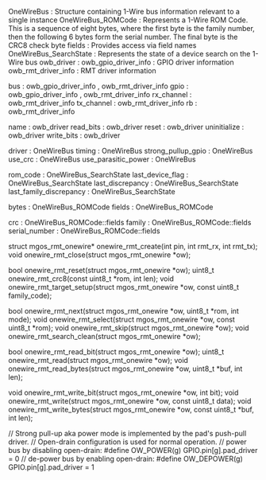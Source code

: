 OneWireBus : Structure containing 1-Wire bus information relevant to a single instance
OneWireBus_ROMCode : Represents a 1-Wire ROM Code. This is a sequence of eight bytes, where the first byte is the family number, then the following 6 bytes form the serial number. The final byte is the CRC8 check byte
fields : Provides access via field names
OneWireBus_SearchState : Represents the state of a device search on the 1-Wire bus
owb_driver : 
owb_gpio_driver_info : GPIO driver information
owb_rmt_driver_info : RMT driver information 

bus : owb_gpio_driver_info , owb_rmt_driver_info
gpio : owb_gpio_driver_info , owb_rmt_driver_info
rx_channel : owb_rmt_driver_info
tx_channel : owb_rmt_driver_info
rb : owb_rmt_driver_info

name : owb_driver
read_bits : owb_driver
reset : owb_driver
uninitialize : owb_driver
write_bits : owb_driver

driver : OneWireBus
timing : OneWireBus
strong_pullup_gpio : OneWireBus
use_crc : OneWireBus
use_parasitic_power : OneWireBus

rom_code : OneWireBus_SearchState
last_device_flag : OneWireBus_SearchState
last_discrepancy : OneWireBus_SearchState
last_family_discrepancy : OneWireBus_SearchState

bytes : OneWireBus_ROMCode
fields : OneWireBus_ROMCode

crc : OneWireBus_ROMCode::fields
family : OneWireBus_ROMCode::fields
serial_number : OneWireBus_ROMCode::fields

struct mgos_rmt_onewire* onewire_rmt_create(int pin, int rmt_rx, int rmt_tx);
void onewire_rmt_close(struct mgos_rmt_onewire *ow);

bool onewire_rmt_reset(struct mgos_rmt_onewire *ow);
uint8_t onewire_rmt_crc8(const uint8_t *rom, int len);
void onewire_rmt_target_setup(struct mgos_rmt_onewire *ow, const uint8_t family_code);

bool onewire_rmt_next(struct mgos_rmt_onewire *ow, uint8_t *rom, int mode);
void onewire_rmt_select(struct mgos_rmt_onewire *ow, const uint8_t *rom);
void onewire_rmt_skip(struct mgos_rmt_onewire *ow);
void onewire_rmt_search_clean(struct mgos_rmt_onewire *ow);

bool onewire_rmt_read_bit(struct mgos_rmt_onewire *ow);
uint8_t onewire_rmt_read(struct mgos_rmt_onewire *ow);
void onewire_rmt_read_bytes(struct mgos_rmt_onewire *ow, uint8_t *buf, int len);

void onewire_rmt_write_bit(struct mgos_rmt_onewire *ow, int bit);
void onewire_rmt_write(struct mgos_rmt_onewire *ow, const uint8_t data);
void onewire_rmt_write_bytes(struct mgos_rmt_onewire *ow, const uint8_t *buf, int len);

// Strong pull-up aka power mode is implemented by the pad's push-pull driver.
// Open-drain configuration is used for normal operation.
// power bus by disabling open-drain:
#define OW_POWER(g) GPIO.pin[g].pad_driver = 0
// de-power bus by enabling open-drain:
#define OW_DEPOWER(g) GPIO.pin[g].pad_driver = 1